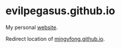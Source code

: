 # evilpegasus.github.io
My personal [website](https://evilpegasus.github.io/).

Redirect location of [mingyfong.github.io](mingyfong.github.io).
